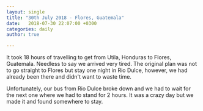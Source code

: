 ```yaml
---
layout: single
title: "30th July 2018 - Flores, Guatemala"
date:   2018-07-30 22:07:00 +0300
categories: daily
author: true

---
```


It took 18 hours of travelling to get from Utila, Honduras to Flores, Guatemala. Needless to say we arrived very tired. The original plan was not to go straight to Flores but stay one night in Rio Dulce, however, we had already been there and didn't want to waste time. 

Unfortunately, our bus from Rio Dulce broke down and we had to wait for the next one where we had to stand for 2 hours. It was a crazy day but we made it and found somewhere to stay. 

